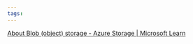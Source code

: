 ```yaml
---
tags:
---
```

[About Blob (object) storage - Azure Storage | Microsoft Learn](https://learn.microsoft.com/en-us/azure/storage/blobs/storage-blobs-overview)